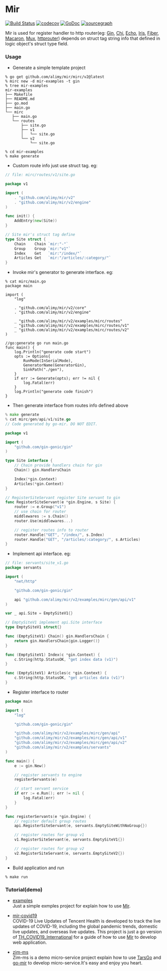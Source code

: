 # Mir
[![Build Status](https://api.travis-ci.com/alimy/mir.svg?branch=master)](https://travis-ci.com/alimy/mir)
[![codecov](https://codecov.io/gh/alimy/mir/branch/master/graph/badge.svg)](https://codecov.io/gh/alimy/mir)
[![GoDoc](https://godoc.org/github.com/alimy/mir?status.svg)](https://pkg.go.dev/github.com/alimy/mir/v2)
[![sourcegraph](https://img.shields.io/badge/view%20on-Sourcegraph-brightgreen.svg?logo=sourcegraph)](https://sourcegraph.com/github.com/alimy/mir)

Mir is used for register handler to http router(eg: [Gin](https://github.com/gin-gonic/gin), [Chi](https://github.com/go-chi/chi), [Echo](https://github.com/labstack/echo), [Iris](https://github.com/kataras/iris), [Fiber](https://github.com/gofiber/fiber), [Macaron](https://github.com/go-macaron/macaron), [Mux](https://github.com/gorilla/mux), [httprouter](https://github.com/julienschmidt/httprouter))
 depends on struct tag string info that defined in logic object's struct type field.
 
 ### Usage
 
 * Generate a simple template project
 
 ```
% go get github.com/alimy/mir/mirc/v2@latest
% mirc new -d mir-examples -t gin
% tree mir-examples
mir-examples
├── Makefile
├── README.md
├── go.mod
├── main.go
└── mirc
    ├── main.go
    └── routes
        ├── site.go
        ├── v1
        │   └── site.go
        └── v2
            └── site.go

% cd mir-examples
% make generate
 ```
 
 * Custom route info just use struct tag. eg:
 
```go
// file: mirc/routes/v1/site.go

package v1

import (
	. "github.com/alimy/mir/v2"
	. "github.com/alimy/mir/v2/engine"
)

func init() {
	AddEntry(new(Site))
}

// Site mir's struct tag define
type Site struct {
	Chain    Chain `mir:"-"`
	Group    Group `mir:"v1"`
	Index    Get   `mir:"/index/"`
	Articles Get   `mir:"/articles/:category/"`
}
```

* Invoke mir's generator to generate interface. eg:

```
% cat mirc/main.go
package main

import (
	"log"

	. "github.com/alimy/mir/v2/core"
	. "github.com/alimy/mir/v2/engine"

	_ "github.com/alimy/mir/v2/examples/mirc/routes"
	_ "github.com/alimy/mir/v2/examples/mirc/routes/v1"
	_ "github.com/alimy/mir/v2/examples/mirc/routes/v2"
)

//go:generate go run main.go
func main() {
	log.Println("generate code start")
	opts := Options{
		RunMode(InSerialMode),
		GeneratorName(GeneratorGin),
		SinkPath("./gen"),
	}
	if err := Generate(opts); err != nil {
		log.Fatal(err)
	}
	log.Println("generate code finish")
}
```

* Then generate interface from routes info defined above

```go
% make generate
% cat mirc/gen/api/v1/site.go
// Code generated by go-mir. DO NOT EDIT.

package v1

import (
	"github.com/gin-gonic/gin"
)

type Site interface {
	// Chain provide handlers chain for gin
	Chain() gin.HandlersChain

	Index(*gin.Context)
	Articles(*gin.Context)
}

// RegisterSiteServant register Site servant to gin
func RegisterSiteServant(e *gin.Engine, s Site) {
	router := e.Group("v1")
	// use chain for router
	middlewares := s.Chain()
	router.Use(middlewares...)

	// register routes info to router
	router.Handle("GET", "/index/", s.Index)
	router.Handle("GET", "/articles/:category/", s.Articles)
}
```

* Implement api interface. eg:
```go
// file: servants/site_v1.go
package servants

import (
	"net/http"

	"github.com/gin-gonic/gin"

	api "github.com/alimy/mir/v2/examples/mirc/gen/api/v1"
)

var _ api.Site = EmptySiteV1{}

// EmptySiteV1 implement api.Site interface
type EmptySiteV1 struct{}

func (EmptySiteV1) Chain() gin.HandlersChain {
	return gin.HandlersChain{gin.Logger()}
}

func (EmptySiteV1) Index(c *gin.Context) {
	c.String(http.StatusOK, "get index data (v1)")
}

func (EmptySiteV1) Articles(c *gin.Context) {
	c.String(http.StatusOK, "get articles data (v1)")
}
```

* Register interface to router

```go
package main

import (
	"log"

	"github.com/gin-gonic/gin"

	"github.com/alimy/mir/v2/examples/mirc/gen/api"
	"github.com/alimy/mir/v2/examples/mirc/gen/api/v1"
	"github.com/alimy/mir/v2/examples/mirc/gen/api/v2"
	"github.com/alimy/mir/v2/examples/servants"
)

func main() {
	e := gin.New()

	// register servants to engine
	registerServants(e)

	// start servant service
	if err := e.Run(); err != nil {
		log.Fatal(err)
	}
}

func registerServants(e *gin.Engine) {
	// register default group routes
	api.RegisterSiteServant(e, servants.EmptySiteWithNoGroup{})

	// register routes for group v1
	v1.RegisterSiteServant(e, servants.EmptySiteV1{})

	// register routes for group v2
	v2.RegisterSiteServant(e, servants.EmptySiteV2{})
}
```

* Build application and run

```shell
% make run
```

### Tutorial(demo)
 * [examples](examples)  
 Just a simple exmples project for explain how to use [Mir](https://github.com/alimy/mir).
 
 * [mir-covid19](https://github.com/alimy/mir-covid19)  
 COVID-19 Live Updates of Tencent Health is developed to track the live updates of COVID-19, including the global pandemic trends, domestic live updates, and overseas live updates. This project is just a go version of [TH_COVID19_International](https://github.com/Tencent/TH_COVID19_International) for a guide of how to use [Mir](https://github.com/alimy/mir) to develop web application.
 
 * [zim-ms](https://github.com/alimy/zim-ms)   
Zim-ms is a demo micro-service project explain how to use [TarsGo](https://github.com/TarsCloud/TarsGo) and [go-mir](https://github.com/alimy/mir) to develop micro-service.It's easy and enjoy you heart.
